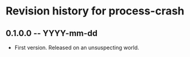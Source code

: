 # Revision history for process-crash

## 0.1.0.0 -- YYYY-mm-dd

* First version. Released on an unsuspecting world.
